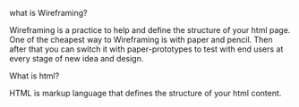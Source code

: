 what is Wireframing?

Wireframing is a practice to help and define the structure of your html page.
One of the cheapest way to Wireframing is with  paper and pencil. 
Then after that you can switch it with paper-prototypes to test with end users at every stage of new idea and design.

What is html?

HTML is markup language that defines the structure of your html content.